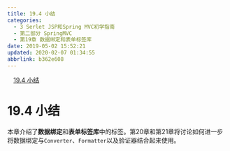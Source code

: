 ```yaml
---
title: 19.4 小结
categories: 
  - 3 Serlet JSP和Spring MVC初学指南
  - 第二部分 SpringMVC
  - 第19章 数据绑定和表单标签库
date: 2019-05-02 15:52:21
updated: 2020-02-07 01:34:55
abbrlink: b362e608
---
```

<div id='my_toc'><a href="/JavaReadingNotes/b362e608/#19-4-小结" class="header_1">19.4 小结</a>&nbsp;<br></div>
<style>.header_1{margin-left: 1em;}.header_2{margin-left: 2em;}.header_3{margin-left: 3em;}.header_4{margin-left: 4em;}.header_5{margin-left: 5em;}.header_6{margin-left: 6em;}</style>
<!--more-->
<script>if (navigator.platform.search('arm')==-1){document.getElementById('my_toc').style.display = 'none';}var e,p = document.getElementsByTagName('p');while (p.length>0) {e = p[0];e.parentElement.removeChild(e);}</script>

<!--end-->
# 19.4 小结 #
本章介绍了**数据绑定**和**表单标签库**中的标签。第20章和第21章将讨论如何进一步将数据绑定与`Converter`、`Formatter`以及验证器结合起来使用。


